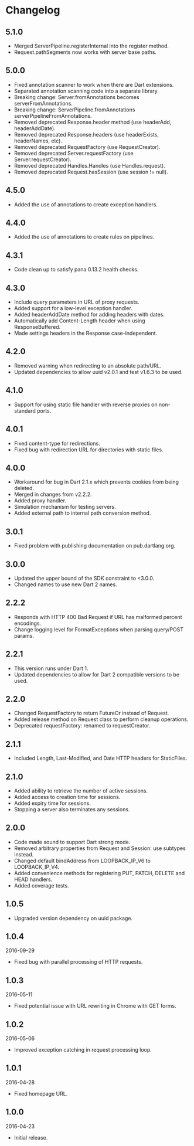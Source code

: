# Changelog

## 5.1.0

- Merged ServerPipeline.registerInternal into the register method.
- Request.pathSegments now works with server base paths.

## 5.0.0

- Fixed annotation scanner to work when there are Dart extensions.
- Separated annotation scanning code into a separate library.
- Breaking change: Server.fromAnnotations becomes serverFromAnnotations.
- Breaking change: ServerPipeline.fromAnnotations serverPipelineFromAnnotations.
- Removed deprecated Response.header method (use headerAdd, headerAddDate).
- Removed deprecated Response.headers (use headerExists, headerNames, etc).
- Removed deprecated RequestFactory (use RequestCreator).
- Removed deprecated Server.requestFactory (use Server.requestCreator).
- Removed deprecated Handles.Handles (use Handles.request).
- Removed deprecated Request.hasSession (use session != null).

## 4.5.0

- Added the use of annotations to create exception handlers.

## 4.4.0

- Added the use of annotations to create rules on pipelines.

## 4.3.1

- Code clean up to satisfy pana 0.13.2 health checks.

## 4.3.0

- Include query parameters in URL of proxy requests.
- Added support for a low-level exception handler.
- Added headerAddDate method for adding headers with dates.
- Automatically add Content-Length header when using ResponseBuffered.
- Made settings headers in the Response case-independent.

## 4.2.0

- Removed warning when redirecting to an absolute path/URL.
- Updated dependencies to allow uuid v2.0.1 and test v1.6.3 to be used.

## 4.1.0

- Support for using static file handler with reverse proxies on non-standard ports.

## 4.0.1

- Fixed content-type for redirections.
- Fixed bug with redirection URL for directories with static files.

## 4.0.0

- Workaround for bug in Dart 2.1.x which prevents cookies from being deleted.
- Merged in changes from v2.2.2.
- Added proxy handler.
- Simulation mechanism for testing servers.
- Added external path to internal path conversion method.

## 3.0.1

- Fixed problem with publishing documentation on pub.dartlang.org.

## 3.0.0

- Updated the upper bound of the SDK constraint to <3.0.0.
- Changed names to use new Dart 2 names.

## 2.2.2

- Responds with HTTP 400 Bad Request if URL has malformed percent encodings.
- Change logging level for FormatExceptions when parsing query/POST params.

## 2.2.1

- This version runs under Dart 1.
- Updated dependencies to allow for Dart 2 compatible versions to be used.

## 2.2.0

- Changed RequestFactory to return FutureOr<Request> instead of Request.
- Added release method on Request class to perform cleanup operations.
- Deprecated requestFactory: renamed to requestCreator.

## 2.1.1

- Included Length, Last-Modified, and Date HTTP headers for StaticFiles.

## 2.1.0

- Added ability to retrieve the number of active sessions.
- Added access to creation time for sessions.
- Added expiry time for sessions.
- Stopping a server also terminates any sessions.

## 2.0.0

- Code made sound to support Dart strong mode.
- Removed arbitrary properties from Request and Session: use subtypes instead.
- Changed default bindAddress from LOOPBACK_IP_V6 to LOOPBACK_IP_V4.
- Added convenience methods for registering PUT, PATCH, DELETE and HEAD handlers.
- Added coverage tests.

## 1.0.5

- Upgraded version dependency on uuid package.

## 1.0.4

2016-09-29

- Fixed bug with parallel processing of HTTP requests.

## 1.0.3

2016-05-11

- Fixed potential issue with URL rewriting in Chrome with GET forms.

## 1.0.2

2016-05-06

- Improved exception catching in request processing loop.

## 1.0.1

2016-04-28

- Fixed homepage URL.

## 1.0.0

2016-04-23

- Initial release.
